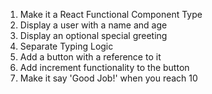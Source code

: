 1. Make it a React Functional Component Type
2. Display a user with a name and age
3. Display an optional special greeting
4. Separate Typing Logic
5. Add a button with a reference to it
6. Add increment functionality to the button
7. Make it say 'Good Job!' when you reach 10
